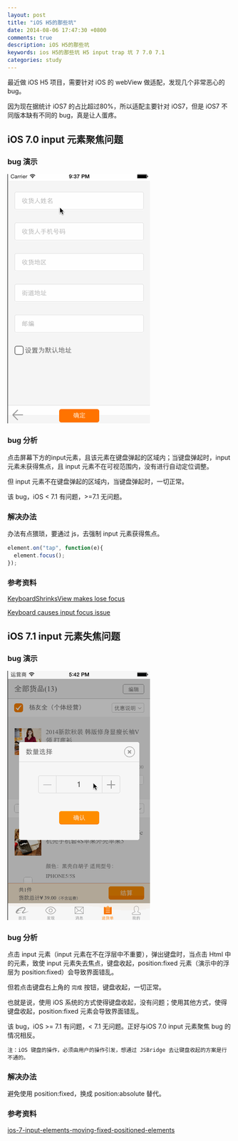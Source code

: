 ```yaml
---
layout: post
title: "iOS H5的那些坑"
date: 2014-08-06 17:47:30 +0800
comments: true
description: iOS H5的那些坑
keywords: ios H5的那些坑 H5 input trap 坑 7 7.0 7.1 
categories: study
---
```


最近做 iOS H5 项目，需要针对 iOS 的 webView 做适配，发现几个非常恶心的 bug。

因为现在据统计 iOS7 的占比超过80%，所以适配主要针对 iOS7，但是 iOS7 不同版本缺有不同的 bug，真是让人蛋疼。

## iOS 7.0 input 元素聚焦问题

### bug 演示
![ios7.0bug.gif](/images/2014-08-06-ios-h5-trap/ios7.0bug.gif)

### bug 分析
点击屏幕下方的input元素，且该元素在键盘弹起的区域内；当键盘弹起时，input 元素未获得焦点，且 input 元素不在可视范围内，没有进行自动定位调整。

但 input 元素不在键盘弹起的区域内，当键盘弹起时，一切正常。

该 bug，iOS < 7.1 有问题，>=7.1 无问题。

### 解决办法
办法有点猥琐，要通过 js，去强制 input 元素获得焦点。

```javascript
element.on("tap", function(e){
  element.focus();
});
```

### 参考资料
[KeyboardShrinksView makes lose focus](http://stackoverflow.com/questions/16149083/keyboardshrinksview-makes-lose-focus)

[Keyboard causes input focus issue](https://issues.apache.org/jira/browse/CB-6974)

## iOS 7.1 input 元素失焦问题

### bug 演示
![ios7.1bug.gif](/images/2014-08-06-ios-h5-trap/ios7.1bug.gif)

### bug 分析
点击 input 元素（input 元素在不在浮层中不重要），弹出键盘时，当点击 Html 中的元素，致使 input 元素失去焦点，键盘收起，position:fixed 元素（演示中的浮层为 position:fixed）会导致界面错乱。

但若点击键盘右上角的 `完成` 按钮，键盘收起，一切正常。

也就是说，使用 iOS 系统的方式使得键盘收起，没有问题；使用其他方式，使得键盘收起，position:fixed 元素会导致界面错乱。

该 bug，iOS >= 7.1 有问题，< 7.1 无问题。正好与iOS 7.0 input 元素聚焦 bug 的情况相反。

`注：iOS 键盘的操作，必须由用户的操作引发，想通过 JSBridge 去让键盘收起的方案是行不通的。`

### 解决办法
避免使用 position:fixed，换成 position:absolute 替代。

### 参考资料
[ios-7-input-elements-moving-fixed-positioned-elements](http://stackoverflow.com/questions/18970865/ios-7-input-elements-moving-fixed-positioned-elements)
